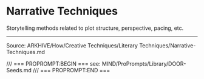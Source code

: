 # Narrative Techniques

Storytelling methods related to plot structure, perspective, pacing, etc.

---
Source: ARKHIVE/How/Creative Techniques/Literary Techniques/Narrative-Techniques.md

/// === PROPROMPT:BEGIN ===
see: MIND/ProPrompts/Library/DOOR-Seeds.md
/// === PROPROMPT:END ===

